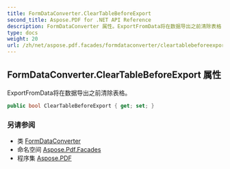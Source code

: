 ```yaml
---
title: FormDataConverter.ClearTableBeforeExport
second_title: Aspose.PDF for .NET API Reference
description: FormDataConverter 属性。ExportFromData将在数据导出之前清除表格
type: docs
weight: 20
url: /zh/net/aspose.pdf.facades/formdataconverter/cleartablebeforeexport/
---
```

## FormDataConverter.ClearTableBeforeExport 属性

ExportFromData将在数据导出之前清除表格。

```csharp
public bool ClearTableBeforeExport { get; set; }
```

### 另请参阅

* 类 [FormDataConverter](../)
* 命名空间 [Aspose.Pdf.Facades](../../../aspose.pdf.facades/)
* 程序集 [Aspose.PDF](../../../)